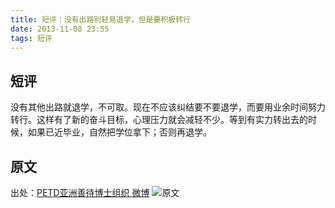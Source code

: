 ```yaml
---
title: 短评：没有出路别轻易退学，但是要积极转行
date: 2013-11-08 23:55
tags: 短评
---
```


## 短评
没有其他出路就退学，不可取。现在不应该纠结要不要退学，而要用业余时间努力转行。这样有了新的奋斗目标，心理压力就会减轻不少。等到有实力转出去的时候，如果已近毕业，自然把学位拿下；否则再退学。 

## 原文
出处：[PETD亚洲善待博士组织 微博](http://weibo.com/3208245947/AhGyh7wj4)
![原文](http://ww1.sinaimg.cn/mw690/bf39f2bbjw1eacwfjy6blj20hs3t7tsd.jpg)
